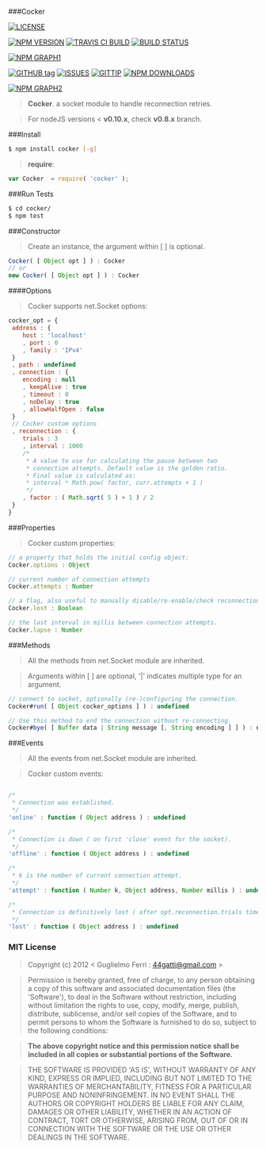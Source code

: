 ###Cocker

[![LICENSE](http://img.shields.io/badge/license-MIT-blue.svg)](https://github.com/rootslab/cocker#mit-license)

[![NPM VERSION](http://img.shields.io/npm/v/cocker.svg)](https://www.npmjs.org/package/cocker)
[![TRAVIS CI BUILD](http://img.shields.io/travis/rootslab/cocker.svg)](http://travis-ci.org/rootslab/cocker)
[![BUILD STATUS](http://img.shields.io/david/rootslab/cocker.svg)](https://david-dm.org/rootslab/cocker)

[![NPM GRAPH1](https://nodei.co/npm-dl/cocker.png)](https://nodei.co/npm/cocker/)

[![GITHUB tag](http://img.shields.io/github/tag/rootslab/cocker.svg)](https://github.com/rootslab/cocker/tags)
[![ISSUES](http://img.shields.io/github/issues/rootslab/cocker.svg)](https://github.com/rootslab/cocker/issues)
[![GITTIP](http://img.shields.io/gittip/rootslab.svg)](https://www.gittip.com/rootslab/)
[![NPM DOWNLOADS](http://img.shields.io/npm/dm/cocker.svg)](http://npm-stat.com/charts.html?package=cocker)

[![NPM GRAPH2](https://nodei.co/npm/cocker.png?downloads=true&stars=true)](https://nodei.co/npm/cocker/)

> **__Cocker__**. a socket module to handle reconnection retries.

> For nodeJS versions < __v0.10.x__, check __v0.8.x__ branch.

###Install

```bash
$ npm install cocker [-g]
```

> __require__:

```javascript
var Cocker  = require( 'cocker' );
```

###Run Tests

```bash
$ cd cocker/
$ npm test
```

###Constructor

> Create an instance, the argument within [ ] is optional.

```javascript
Cocker( [ Object opt ] ) : Cocker
// or
new Cocker( [ Object opt ] ) : Cocker
```

####Options

> Cocker supports net.Socket options:

```javascript
cocker_opt = {
 address : {
    host : 'localhost'
    , port : 0
    , family : 'IPv4'
 }
 , path : undefined
 , connection : {
    encoding : null
    , keepAlive : true
    , timeout : 0
    , noDelay : true
    , allowHalfOpen : false
 }
 // Cocker custom options
 , reconnection : {
    trials : 3
    , interval : 1000
    /*
     * A value to use for calculating the pause between two
     * connection attempts. Default value is the golden ratio.
     * Final value is calculated as:
     * interval * Math.pow( factor, curr.attempts + 1 )
     */
    , factor : ( Math.sqrt( 5 ) + 1 ) / 2
 }
}
```

###Properties

> Cocker custom properties:

```javascript
// a property that holds the initial config object:
Cocker.options : Object

// current number of connection attempts
Cocker.attempts : Number

// a flag, also useful to manually disable/re-enable/check reconnection-loop
Cocker.lost : Boolean

// the last interval in millis between connection attempts.
Cocker.lapse : Number
```

###Methods

> All the methods from net.Socket module are inherited.

> Arguments within [ ] are optional, '|' indicates multiple type for an argument.

```javascript
// connect to socket, optionally (re-)configuring the connection.
Cocker#run( [ Object cocker_options ] ) : undefined

// Use this method to end the connection without re-connecting.
Cocker#bye( [ Buffer data | String message [, String encoding ] ] ) : undefined
```

###Events

> All the events from net.Socket module are inherited.

> Cocker custom events:

```javascript

/*
 * Connection was established.
 */
'online' : function ( Object address ) : undefined

/*
 * Connection is down ( on first 'close' event for the socket).
 */
'offline' : function ( Object address ) : undefined

/*
 * k is the number of current connection attempt.
 */
'attempt' : function ( Number k, Object address, Number millis ) : undefined

/*
 * Connection is definitively lost ( after opt.reconnection.trials times ).
 */
'lost' : function ( Object address ) : undefined

```

### MIT License

> Copyright (c) 2012 &lt; Guglielmo Ferri : 44gatti@gmail.com &gt;

> Permission is hereby granted, free of charge, to any person obtaining
> a copy of this software and associated documentation files (the
> 'Software'), to deal in the Software without restriction, including
> without limitation the rights to use, copy, modify, merge, publish,
> distribute, sublicense, and/or sell copies of the Software, and to
> permit persons to whom the Software is furnished to do so, subject to
> the following conditions:

> __The above copyright notice and this permission notice shall be
> included in all copies or substantial portions of the Software.__

> THE SOFTWARE IS PROVIDED 'AS IS', WITHOUT WARRANTY OF ANY KIND,
> EXPRESS OR IMPLIED, INCLUDING BUT NOT LIMITED TO THE WARRANTIES OF
> MERCHANTABILITY, FITNESS FOR A PARTICULAR PURPOSE AND NONINFRINGEMENT.
> IN NO EVENT SHALL THE AUTHORS OR COPYRIGHT HOLDERS BE LIABLE FOR ANY
> CLAIM, DAMAGES OR OTHER LIABILITY, WHETHER IN AN ACTION OF CONTRACT,
> TORT OR OTHERWISE, ARISING FROM, OUT OF OR IN CONNECTION WITH THE
> SOFTWARE OR THE USE OR OTHER DEALINGS IN THE SOFTWARE.
